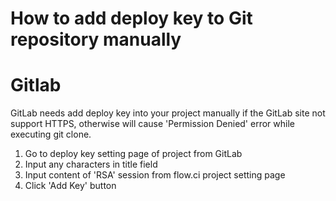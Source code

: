 
# How to add deploy key to Git repository manually


# Gitlab
GitLab needs add deploy key into your project manually if the GitLab site not support HTTPS, otherwise will cause 'Permission Denied' error while executing git clone.

1. Go to deploy key setting page of project from GitLab
2. Input any characters in title field
3. Input content of 'RSA' session from flow.ci project setting page
4. Click 'Add Key' button
